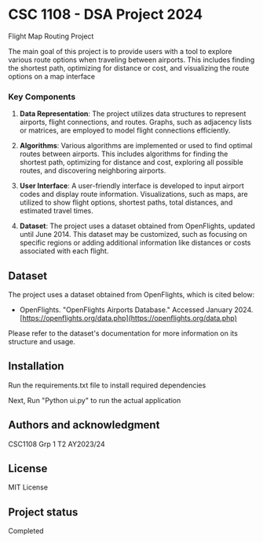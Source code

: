 # CSC 1108 - DSA Project 2024

Flight Map Routing Project

The main goal of this project is to provide users with a tool to explore various route options when traveling between airports. This includes finding the shortest path, optimizing for distance or cost, and visualizing the route options on a map interface

### Key Components

1. **Data Representation**: The project utilizes data structures to represent airports, flight connections, and routes. Graphs, such as adjacency lists or matrices, are employed to model flight connections efficiently.

2. **Algorithms**: Various algorithms are implemented or used to find optimal routes between airports. This includes algorithms for finding the shortest path, optimizing for distance and cost, exploring all possible routes, and discovering neighboring airports.

3. **User Interface**: A user-friendly interface is developed to input airport codes and display route information. Visualizations, such as maps, are utilized to show flight options, shortest paths, total distances, and estimated travel times.

4. **Dataset**: The project uses a dataset obtained from OpenFlights, updated until June 2014. This dataset may be customized, such as focusing on specific regions or adding additional information like distances or costs associated with each flight.

## Dataset

The project uses a dataset obtained from OpenFlights, which is cited below:

- OpenFlights. "OpenFlights Airports Database." Accessed January 2024. [https://openflights.org/data.php](https://openflights.org/data.php)

Please refer to the dataset's documentation for more information on its structure and usage.

## Installation

Run the requirements.txt file to install required dependencies

Next, Run "Python ui.py" to run the actual application

## Authors and acknowledgment

CSC1108 Grp 1 T2 AY2023/24

## License

MIT License

## Project status

Completed 